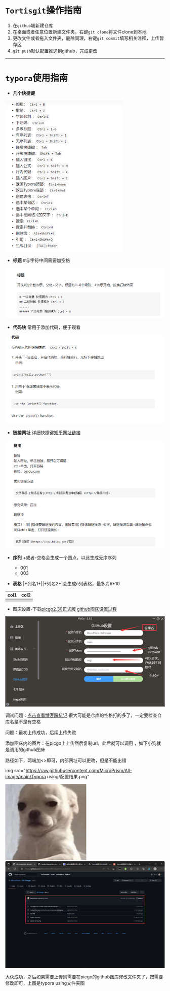 # `Tortisgit`操作指南

1. 在`github`端新建仓库
2. 在桌面或者任意位置新建文件夹，右键``git clone``将文件clone到本地
3. 更改文件或者拖入文件夹，删除同理，右键``git commit``填写相关注释，上传暂存区
4. ``git push``默认配置推送到github，完成更改

***

# `typora`使用指南

+ **几个快捷键**

<img src="https://raw.githubusercontent.com/MicroPrism/All-image/main/Typora using/快捷键.png" style="zoom:67%;" />

+ **标题**  #与字符中间需要加空格

<img src="https://raw.githubusercontent.com/MicroPrism/All-image/main/Typora using/标题.png" style="zoom: 67%;" />

+ **代码块**  常用于添加代码，便于观看

<img src="https://raw.githubusercontent.com/MicroPrism/All-image/main/Typora using/代码块.png" style="zoom: 67%;" />

+ **链接网址**  详细快捷键[知乎网址链接](https://zhuanlan.zhihu.com/p/293557841)

<img src="https://raw.githubusercontent.com/MicroPrism/All-image/main/Typora using/链接.png" style="zoom: 67%;" />

+ **序列**  +或者-空格会生成一个圆点，以此生成无序序列
  + 001
  + 003

+ **表格**   |+列名1+||+列名2+|会生成n列表格，最多为6*10

| col1 | col2 |
| ---- | ---- |
|      |      |

+ 图床设置-下载[picgo2.30正式版](https://github.com/Molunerfinn/PicGo/releases/tag/v2.3.0)    [github图床设置过程](https://blog.csdn.net/yefcion/article/details/88412025)

<img src="https://raw.githubusercontent.com/MicroPrism/All-image/main/Typora using/picgo配置github.png" style="zoom: 67%;" />

调试问题：[点击查看博客踩坑记](https://blog.csdn.net/TalesOV/article/details/104450037?utm_medium=distribute.pc_relevant.none-task-blog-BlogCommendFromMachineLearnPai2-5.channel_param&depth_1-utm_source=distribute.pc_relevant.none-task-blog-BlogCommendFromMachineLearnPai2-5.channel_param) 很大可能是仓库的空格打的多了，一定要检查仓库名是不是有空格

问题：最初上传成功，后续上传失败

添加图床内的图片：在picgo上上传然后复制url，此后就可以调用 ，如下小狗就是调用的github图床

路径如下，两端加<>即可，内部网址可以更改，但是不能出错

img src="https://raw.githubusercontent.com/MicroPrism/All-image/main/Typora using/配置结果.png"

<img src="https://raw.githubusercontent.com/MicroPrism/All-image/main/test/测试小狗.jpg" style="zoom: 25%;" />

<img src="https://raw.githubusercontent.com/MicroPrism/All-image/main/Typora using/配置结果.png" style="zoom:50%;" >

大获成功，之后如果需要上传则需要在picgo的github图库修改文件夹了，按需要修改即可，上图是typora  using文件夹图